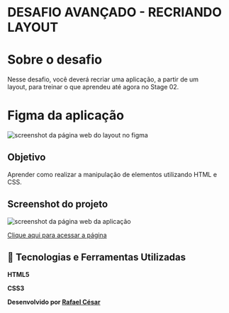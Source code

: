 # DESAFIO AVANÇADO - RECRIANDO LAYOUT

# Sobre o desafio

Nesse desafio, você deverá recriar uma aplicação, a partir de um layout, para treinar o que aprendeu até agora no Stage 02.

# Figma da aplicação

<img alt="screenshot da página web do layout no figma" src="https://i.imgur.com/aHSy2uk.png">

## Objetivo

Aprender como realizar a manipulação de elementos utilizando HTML e CSS.

## Screenshot do projeto
<img alt="screenshot da página web da aplicação" src="https://i.imgur.com/bpghhCY.png">

[Clique aqui para acessar a página](https://rafaelfrodz.github.io/rocketseat-explorer-desafio01/)

## 🚀 Tecnologias e Ferramentas Utilizadas

**HTML5**

**CSS3**

**Desenvolvido por [Rafael César](https://github.com/rafaelfrodz/)**
